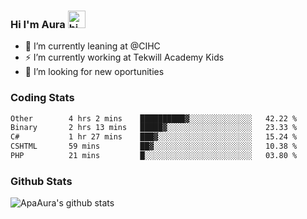 ### Hi I'm Aura <img src="https://user-images.githubusercontent.com/1303154/88677602-1635ba80-d120-11ea-84d8-d263ba5fc3c0.gif" width="28px" alt="hi">

- 🔭 I’m currently leaning at @CIHC
- ⚡ I’m currently working at Tekwill Academy Kids
- 🤔 I’m looking for new oportunities


### Coding Stats

<!--START_SECTION:waka-->

```txt
Other        4 hrs 2 mins    ██████████▓░░░░░░░░░░░░░░   42.22 %
Binary       2 hrs 13 mins   █████▓░░░░░░░░░░░░░░░░░░░   23.33 %
C#           1 hr 27 mins    ███▓░░░░░░░░░░░░░░░░░░░░░   15.24 %
CSHTML       59 mins         ██▓░░░░░░░░░░░░░░░░░░░░░░   10.38 %
PHP          21 mins         █░░░░░░░░░░░░░░░░░░░░░░░░   03.80 %
```

<!--END_SECTION:waka-->

### Github Stats

![ApaAura's github stats](https://github-readme-stats.vercel.app/api?username=ApaAura&count_private=true&theme=tokyonight&hide=contribs,prs)
